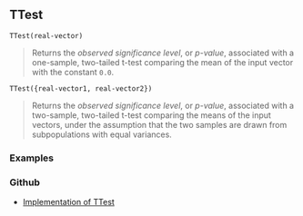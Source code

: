 ## TTest

```
TTest(real-vector)
```

> Returns the *observed significance level*, or *p-value*, associated with a one-sample, two-tailed t-test comparing the mean of the input vector with the constant <code>0.0</code>.

```
TTest({real-vector1, real-vector2})
```

> Returns the *observed significance level*, or *p-value*, associated with a two-sample, two-tailed t-test comparing the means of the input vectors, under the assumption that the two samples are drawn from subpopulations with equal variances.
 
### Examples




### Github

* [Implementation of TTest](https://github.com/axkr/symja_android_library/blob/master/symja_android_library/matheclipse-core/src/main/java/org/matheclipse/core/builtin/StatisticsFunctions.java#L6478) 
